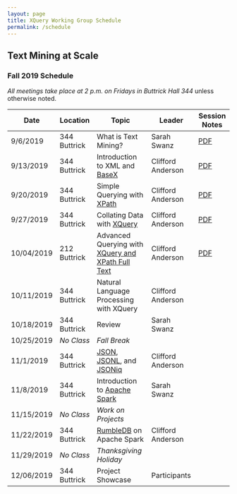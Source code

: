 ```yaml
---
layout: page
title: XQuery Working Group Schedule
permalink: /schedule
---
```



## Text Mining at Scale

### Fall 2019 Schedule

*All meetings take place at 2 p.m. on Fridays in Buttrick Hall 344* unless otherwise noted.

| Date | Location | Topic | Leader | Session Notes |
|------|-------|-------|-------|-------|
| 9/6/2019 | 344 Buttrick| What is Text Mining? | Sarah Swanz | [PDF](https://heardlibrary.github.io/digital-scholarship/script/xquery/text-mining/text-mining-at-scale-session-1.pdf) |
| 9/13/2019 | 344 Buttrick| Introduction to XML and [BaseX](http://basex.org/) | Clifford Anderson | [PDF](https://heardlibrary.github.io/digital-scholarship/script/xquery/text-mining/text-mining-at-scale-session-2.pdf) |
| 9/20/2019 | 344 Buttrick| Simple Querying with [XPath](https://www.w3.org/TR/2017/REC-xpath-31-20170321/) | Clifford Anderson | [PDF](https://heardlibrary.github.io/digital-scholarship/script/xquery/text-mining/text-mining-at-scale-session-3.pdf)  |
| 9/27/2019 |  344 Buttrick| Collating Data with [XQuery](https://www.w3.org/TR/xquery-31/) | Clifford Anderson | [PDF](https://heardlibrary.github.io/digital-scholarship/script/xquery/text-mining/text-mining-at-scale-session-4.pdf) |
| 10/04/2019 | 212 Buttrick| Advanced Querying with [XQuery and XPath Full Text](https://www.w3.org/TR/xpath-full-text-10/) | Clifford Anderson | [PDF](https://github.com/HeardLibrary/digital-scholarship/blob/gh-pages/script/xquery/text-mining/text-mining-at-scale-session-5.pdf) ||
| 10/11/2019 | 344 Buttrick| Natural Language Processing with XQuery | Clifford Anderson | |
| 10/18/2019 | 344 Buttrick| Review | Sarah Swanz |  |
| 10/25/2019 | *No Class* | *Fall Break* |  |  |
| 11/1/2019 | 344 Buttrick| [JSON](https://www.json.org/), [JSONL](http://jsonlines.org/), and [JSONiq](http://jsoniq.org/) | Clifford Anderson | |
| 11/8/2019 | 344 Buttrick| Introduction to [Apache Spark](https://spark.apache.org/) | Sarah Swanz |  |
| 11/15/2019 | *No Class* | *Work on Projects* |  |  |
| 11/22/2019 | 344 Buttrick| [RumbleDB](http://rumbledb.org/) on Apache Spark | Clifford Anderson| |
| 11/29/2019 | *No Class* | *Thanksgiving Holiday* |  |  |
| 12/06/2019 | 344 Buttrick| Project Showcase | Participants | |
